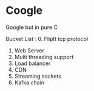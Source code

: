 # Coogle
Google but in pure C


Bucket List :
0. FlipIt tcp protocol
1. Web Server
3. Multi threading support
4. Load balancer
5. CDN
6. Streaming sockets
7. Kafka chain
